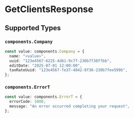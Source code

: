 # GetClientsResponse


## Supported Types

### `components.Company`

```typescript
const value: components.Company = {
  name: "<value>",
  uuid: "123e4567-6225-4d61-9c7f-230b7f38ffbb",
  editDate: "2025-07-01 12:00:00",
  taxRateUuid: "123e4567-fe37-4042-8f36-230b7fee599b",
};
```

### `components.ErrorT`

```typescript
const value: components.ErrorT = {
  errorCode: 1000,
  message: "An error occurred completing your request",
};
```

